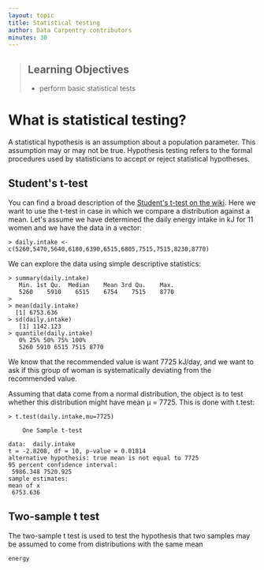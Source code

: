 ```yaml
---
layout: topic
title: Statistical testing
author: Data Carpentry contributors
minutes: 30
---
```

> ## Learning Objectives
>
> *   perform basic statistical tests


# What is statistical testing?

A statistical hypothesis is an assumption about a population parameter. This assumption may or may not be true. Hypothesis testing refers to the formal procedures used by statisticians to accept or reject statistical hypotheses.

## Student's t-test

You can find a broad description of the [Student's t-test on the wiki](https://en.wikipedia.org/wiki/Student's_t-test). Here we want to use the t-test in case in which we compare a distribution against a mean. Let's assume we have determined the daily energy intake in kJ for 11 women and we have the data in a vector:

```
> daily.intake <- c(5260,5470,5640,6180,6390,6515,6805,7515,7515,8230,8770)

```
We can explore the data using simple descriptive statistics:

```
> summary(daily.intake)
   Min. 1st Qu.  Median    Mean 3rd Qu.    Max.
   5260    5910    6515    6754    7515    8770
>
> mean(daily.intake)
  [1] 6753.636
> sd(daily.intake)
   [1] 1142.123
> quantile(daily.intake)
   0% 25% 50% 75% 100%
   5260 5910 6515 7515 8770
```

We know that the recommended value is want 7725 kJ/day, and we want to ask if this group of woman is systematically deviating from the recommended value.  

Assuming that data come from a normal distribution, the object is to test whether this
distribution might have mean μ = 7725. This is done with t.test:

```
> t.test(daily.intake,mu=7725)

	One Sample t-test

data:  daily.intake
t = -2.8208, df = 10, p-value = 0.01814
alternative hypothesis: true mean is not equal to 7725
95 percent confidence interval:
 5986.348 7520.925
sample estimates:
mean of x
 6753.636

```
## Two-sample t test

The two-sample t test is used to test the hypothesis that two samples may
be assumed to come from distributions with the same mean


```
energy

```
